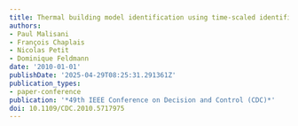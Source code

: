 ```yaml
---
title: Thermal building model identification using time-scaled identification methods
authors:
- Paul Malisani
- François Chaplais
- Nicolas Petit
- Dominique Feldmann
date: '2010-01-01'
publishDate: '2025-04-29T08:25:31.291361Z'
publication_types:
- paper-conference
publication: '*49th IEEE Conference on Decision and Control (CDC)*'
doi: 10.1109/CDC.2010.5717975
---
```

